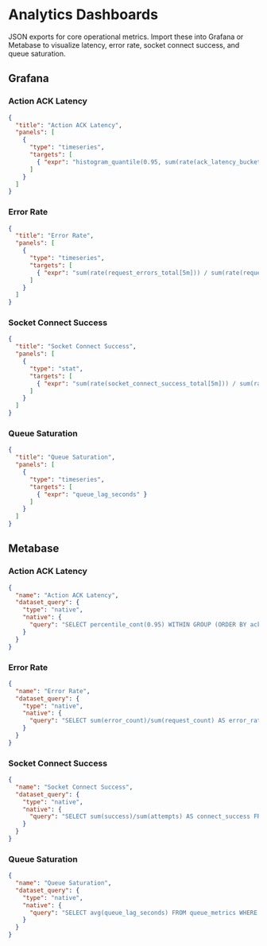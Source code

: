 # Analytics Dashboards

JSON exports for core operational metrics. Import these into Grafana or Metabase to visualize latency, error rate, socket connect success, and queue saturation.

## Grafana

### Action ACK Latency
```json
{
  "title": "Action ACK Latency",
  "panels": [
    {
      "type": "timeseries",
      "targets": [
        { "expr": "histogram_quantile(0.95, sum(rate(ack_latency_bucket[5m])) by (le))" }
      ]
    }
  ]
}
```

### Error Rate
```json
{
  "title": "Error Rate",
  "panels": [
    {
      "type": "timeseries",
      "targets": [
        { "expr": "sum(rate(request_errors_total[5m])) / sum(rate(requests_total[5m]))" }
      ]
    }
  ]
}
```

### Socket Connect Success
```json
{
  "title": "Socket Connect Success",
  "panels": [
    {
      "type": "stat",
      "targets": [
        { "expr": "sum(rate(socket_connect_success_total[5m])) / sum(rate(socket_connect_attempts_total[5m]))" }
      ]
    }
  ]
}
```

### Queue Saturation
```json
{
  "title": "Queue Saturation",
  "panels": [
    {
      "type": "timeseries",
      "targets": [
        { "expr": "queue_lag_seconds" }
      ]
    }
  ]
}
```

## Metabase

### Action ACK Latency
```json
{
  "name": "Action ACK Latency",
  "dataset_query": {
    "type": "native",
    "native": {
      "query": "SELECT percentile_cont(0.95) WITHIN GROUP (ORDER BY ack_latency_ms) AS p95 FROM action_metrics WHERE created_at > now() - interval '1 hour'"
    }
  }
}
```

### Error Rate
```json
{
  "name": "Error Rate",
  "dataset_query": {
    "type": "native",
    "native": {
      "query": "SELECT sum(error_count)/sum(request_count) AS error_rate FROM request_metrics WHERE created_at > now() - interval '1 hour'"
    }
  }
}
```

### Socket Connect Success
```json
{
  "name": "Socket Connect Success",
  "dataset_query": {
    "type": "native",
    "native": {
      "query": "SELECT sum(success)/sum(attempts) AS connect_success FROM socket_connect_metrics WHERE created_at > now() - interval '1 hour'"
    }
  }
}
```

### Queue Saturation
```json
{
  "name": "Queue Saturation",
  "dataset_query": {
    "type": "native",
    "native": {
      "query": "SELECT avg(queue_lag_seconds) FROM queue_metrics WHERE created_at > now() - interval '1 hour'"
    }
  }
}
```
